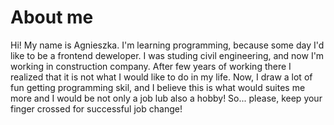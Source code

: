<h1> About me </h1>

<p> Hi! My name is Agnieszka. I'm learning programming, because some day I'd like to be a frontend deweloper. I was studing civil engineering, and now I'm working in 
construction company. After few years of working there I realized that it is not what I would like to do in my life. 
Now, I draw a lot of fun getting programming skil, and I believe this is what would suites me more and I would be not only a job lub also a hobby!
So... please, keep your finger crossed for successful job change! </p>

